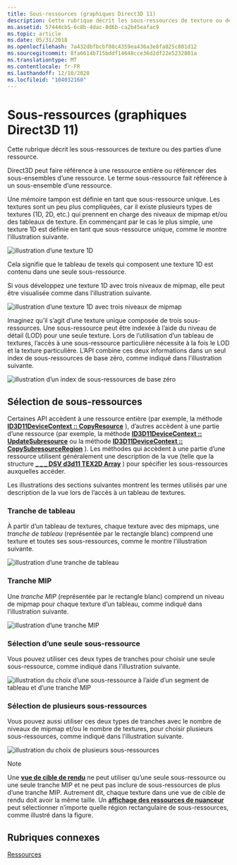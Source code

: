 ```yaml
---
title: Sous-ressources (graphiques Direct3D 11)
description: Cette rubrique décrit les sous-ressources de texture ou des parties d’une ressource.
ms.assetid: 57444cb5-6c8b-4dac-8d6b-ca2b45eafac9
ms.topic: article
ms.date: 05/31/2018
ms.openlocfilehash: 7a432dbfbcbf08c4359ea436a3e8fa025c801d12
ms.sourcegitcommit: 8fa6614b715bddf14648cce36d2df22e5232801a
ms.translationtype: MT
ms.contentlocale: fr-FR
ms.lasthandoff: 12/10/2020
ms.locfileid: "104032160"
---
```

# <a name="subresources-direct3d-11-graphics"></a>Sous-ressources (graphiques Direct3D 11)

Cette rubrique décrit les sous-ressources de texture ou des parties d’une ressource.

Direct3D peut faire référence à une ressource entière ou référencer des sous-ensembles d’une ressource. Le terme sous-ressource fait référence à un sous-ensemble d’une ressource.

Une mémoire tampon est définie en tant que sous-ressource unique. Les textures sont un peu plus compliquées, car il existe plusieurs types de textures (1D, 2D, etc.) qui prennent en charge des niveaux de mipmap et/ou des tableaux de texture. En commençant par le cas le plus simple, une texture 1D est définie en tant que sous-ressource unique, comme le montre l’illustration suivante.

![illustration d’une texture 1D](images/d3d10-1d-texture.png)

Cela signifie que le tableau de texels qui composent une texture 1D est contenu dans une seule sous-ressource.

Si vous développez une texture 1D avec trois niveaux de mipmap, elle peut être visualisée comme dans l’illustration suivante.

![illustration d’une texture 1D avec trois niveaux de mipmap](images/d3d10-resource-texture1d.png)

Imaginez qu’il s’agit d’une texture unique composée de trois sous-ressources. Une sous-ressource peut être indexée à l’aide du niveau de détail (LOD) pour une seule texture. Lors de l’utilisation d’un tableau de textures, l’accès à une sous-ressource particulière nécessite à la fois le LOD et la texture particulière. L’API combine ces deux informations dans un seul index de sous-ressources de base zéro, comme indiqué dans l’illustration suivante.

![illustration d’un index de sous-ressources de base zéro](images/d3d10-resource-texture1darray-sub-indexing.png)

## <a name="selecting-subresources"></a>Sélection de sous-ressources

Certaines API accèdent à une ressource entière (par exemple, la méthode [**ID3D11DeviceContext :: CopyResource**](/windows/desktop/api/D3D11/nf-d3d11-id3d11devicecontext-copyresource) ), d’autres accèdent à une partie d’une ressource (par exemple, la méthode [**ID3D11DeviceContext :: UpdateSubresource**](/windows/desktop/api/D3D11/nf-d3d11-id3d11devicecontext-updatesubresource) ou la méthode [**ID3D11DeviceContext :: CopySubresourceRegion**](/windows/desktop/api/D3D11/nf-d3d11-id3d11devicecontext-copysubresourceregion) ). Les méthodes qui accèdent à une partie d’une ressource utilisent généralement une description de la vue (telle que la structure [**\_ \_ \_ DSV d3d11 TEX2D Array**](/windows/desktop/api/D3D11/ns-d3d11-d3d11_tex2d_array_dsv) ) pour spécifier les sous-ressources auxquelles accéder.

Les illustrations des sections suivantes montrent les termes utilisés par une description de la vue lors de l’accès à un tableau de textures.

### <a name="array-slice"></a>Tranche de tableau

À partir d’un tableau de textures, chaque texture avec des mipmaps, une *tranche de tableau* (représentée par le rectangle blanc) comprend une texture et toutes ses sous-ressources, comme le montre l’illustration suivante.

![illustration d’une tranche de tableau](images/d3d10-resource-array-slice.png)

### <a name="mip-slice"></a>Tranche MIP

Une *tranche MIP* (représentée par le rectangle blanc) comprend un niveau de mipmap pour chaque texture d’un tableau, comme indiqué dans l’illustration suivante.

![illustration d’une tranche MIP](images/d3d10-resource-mip-slice.png)

### <a name="selecting-a-single-subresource"></a>Sélection d’une seule sous-ressource

Vous pouvez utiliser ces deux types de tranches pour choisir une seule sous-ressource, comme indiqué dans l’illustration suivante.

![illustration du choix d’une sous-ressource à l’aide d’un segment de tableau et d’une tranche MIP](images/d3d10-resource-subresources-1.png)

### <a name="selecting-multiple-subresources"></a>Sélection de plusieurs sous-ressources

Vous pouvez aussi utiliser ces deux types de tranches avec le nombre de niveaux de mipmap et/ou le nombre de textures, pour choisir plusieurs sous-ressources, comme indiqué dans l’illustration suivante.

![illustration du choix de plusieurs sous-ressources](images/d3d10-resource-subresources-2.png)

> [!Note]  
> Une [**vue de cible de rendu**](/windows/desktop/api/D3D11/ns-d3d11-d3d11_render_target_view_desc) ne peut utiliser qu’une seule sous-ressource ou une seule tranche MIP et ne peut pas inclure de sous-ressources de plus d’une tranche MIP. Autrement dit, chaque texture dans une vue de cible de rendu doit avoir la même taille. Un [**affichage des ressources de nuanceur**](/windows/desktop/api/d3d11/ns-d3d11-d3d11_shader_resource_view_desc) peut sélectionner n’importe quelle région rectangulaire de sous-ressources, comme illustré dans la figure.

 

## <a name="related-topics"></a>Rubriques connexes

<dl> <dt>

[Ressources](overviews-direct3d-11-resources.md)
</dt> </dl>

 

 





